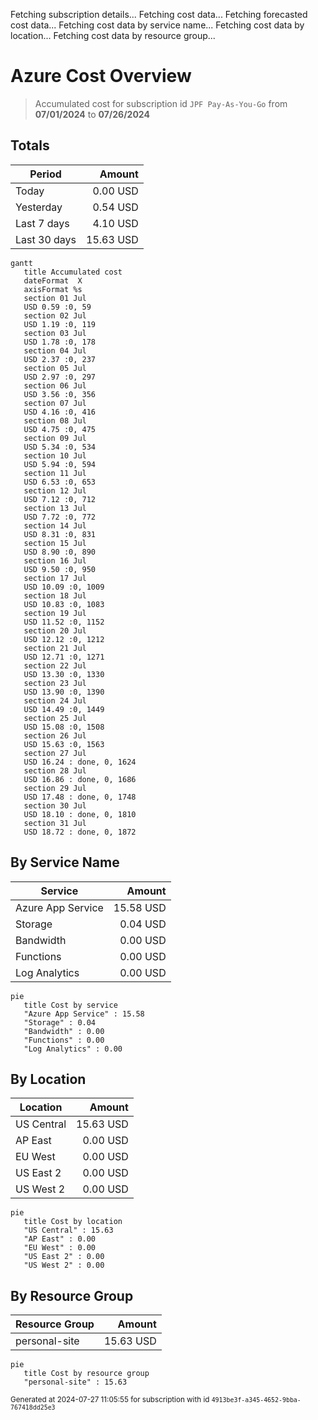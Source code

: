 Fetching subscription details...
Fetching cost data...
Fetching forecasted cost data...
Fetching cost data by service name...
Fetching cost data by location...
Fetching cost data by resource group...
# Azure Cost Overview

> Accumulated cost for subscription id `JPF Pay-As-You-Go` from **07/01/2024** to **07/26/2024**

## Totals

|Period|Amount|
|---|---:|
|Today|0.00 USD|
|Yesterday|0.54 USD|
|Last 7 days|4.10 USD|
|Last 30 days|15.63 USD|

```mermaid
gantt
   title Accumulated cost
   dateFormat  X
   axisFormat %s
   section 01 Jul
   USD 0.59 :0, 59
   section 02 Jul
   USD 1.19 :0, 119
   section 03 Jul
   USD 1.78 :0, 178
   section 04 Jul
   USD 2.37 :0, 237
   section 05 Jul
   USD 2.97 :0, 297
   section 06 Jul
   USD 3.56 :0, 356
   section 07 Jul
   USD 4.16 :0, 416
   section 08 Jul
   USD 4.75 :0, 475
   section 09 Jul
   USD 5.34 :0, 534
   section 10 Jul
   USD 5.94 :0, 594
   section 11 Jul
   USD 6.53 :0, 653
   section 12 Jul
   USD 7.12 :0, 712
   section 13 Jul
   USD 7.72 :0, 772
   section 14 Jul
   USD 8.31 :0, 831
   section 15 Jul
   USD 8.90 :0, 890
   section 16 Jul
   USD 9.50 :0, 950
   section 17 Jul
   USD 10.09 :0, 1009
   section 18 Jul
   USD 10.83 :0, 1083
   section 19 Jul
   USD 11.52 :0, 1152
   section 20 Jul
   USD 12.12 :0, 1212
   section 21 Jul
   USD 12.71 :0, 1271
   section 22 Jul
   USD 13.30 :0, 1330
   section 23 Jul
   USD 13.90 :0, 1390
   section 24 Jul
   USD 14.49 :0, 1449
   section 25 Jul
   USD 15.08 :0, 1508
   section 26 Jul
   USD 15.63 :0, 1563
   section 27 Jul
   USD 16.24 : done, 0, 1624
   section 28 Jul
   USD 16.86 : done, 0, 1686
   section 29 Jul
   USD 17.48 : done, 0, 1748
   section 30 Jul
   USD 18.10 : done, 0, 1810
   section 31 Jul
   USD 18.72 : done, 0, 1872
```

## By Service Name

|Service|Amount|
|---|---:|
|Azure App Service|15.58 USD|
|Storage|0.04 USD|
|Bandwidth|0.00 USD|
|Functions|0.00 USD|
|Log Analytics|0.00 USD|

```mermaid
pie
   title Cost by service
   "Azure App Service" : 15.58
   "Storage" : 0.04
   "Bandwidth" : 0.00
   "Functions" : 0.00
   "Log Analytics" : 0.00
```

## By Location

|Location|Amount|
|---|---:|
|US Central|15.63 USD|
|AP East|0.00 USD|
|EU West|0.00 USD|
|US East 2|0.00 USD|
|US West 2|0.00 USD|

```mermaid
pie
   title Cost by location
   "US Central" : 15.63
   "AP East" : 0.00
   "EU West" : 0.00
   "US East 2" : 0.00
   "US West 2" : 0.00
```

## By Resource Group

|Resource Group|Amount|
|---|---:|
|personal-site|15.63 USD|

```mermaid
pie
   title Cost by resource group
   "personal-site" : 15.63
```

<sup>Generated at 2024-07-27 11:05:55 for subscription with id `4913be3f-a345-4652-9bba-767418dd25e3`</sup>
